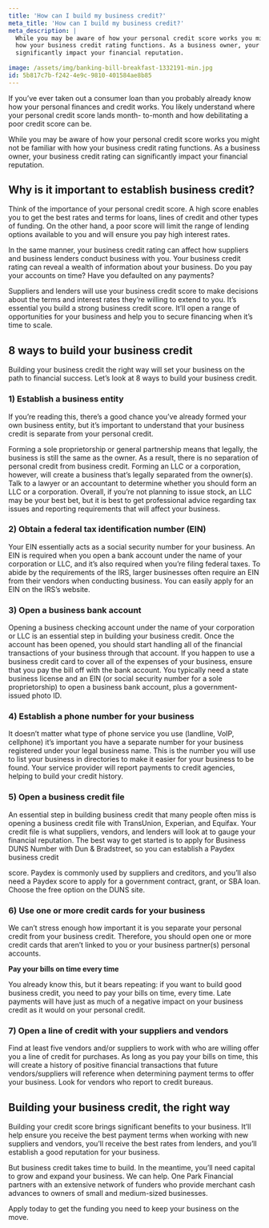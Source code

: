 ```yaml
---
title: 'How can I build my business credit?'
meta_title: 'How can I build my business credit?'
meta_description: |
  While you may be aware of how your personal credit score works you might not be familiar with
  how your business credit rating functions. As a business owner, your business credit rating can
  significantly impact your financial reputation.
  
image: /assets/img/banking-bill-breakfast-1332191-min.jpg
id: 5b817c7b-f242-4e9c-9810-401584ae8b85
---
```

If you’ve ever taken out a consumer loan than you probably already know how your personal
finances and credit works. You likely understand where your personal credit score lands month-
to-month and how debilitating a poor credit score can be.

While you may be aware of how your personal credit score works you might not be familiar with
how your business credit rating functions. As a business owner, your business credit rating can
significantly impact your financial reputation.

## Why is it important to establish business credit?

Think of the importance of your personal credit score. A high score enables you to get the best
rates and terms for loans, lines of credit and other types of funding. On the other hand, a poor
score will limit the range of lending options available to you and will ensure you pay high
interest rates.

In the same manner, your business credit rating can affect how suppliers and business lenders
conduct business with you. Your business credit rating can reveal a wealth of information about
your business. Do you pay your accounts on time? Have you defaulted on any payments?

Suppliers and lenders will use your business credit score to make decisions about the terms and
interest rates they’re willing to extend to you. It’s essential you build a strong business credit
score. It’ll open a range of opportunities for your business and help you to secure financing when
it’s time to scale.

## 8 ways to build your business credit

Building your business credit the right way will set your business on the path to financial
success. Let’s look at 8 ways to build your business credit.

### 1) Establish a business entity

If you’re reading this, there’s a good chance you’ve already formed your own business entity,
but it’s important to understand that your business credit is separate from your personal credit.

Forming a sole proprietorship or general partnership means that legally, the business is still the
same as the owner. As a result, there is no separation of personal credit from business credit.
Forming an LLC or a corporation, however, will create a business that’s legally separated from
the owner(s). Talk to a lawyer or an accountant to determine whether you should form an LLC or
a corporation. Overall, if you’re not planning to issue stock, an LLC may be your best bet, but it
is best to get professional advice regarding tax issues and reporting requirements that will affect
your business.

### 2) Obtain a federal tax identification number (EIN)

Your EIN essentially acts as a social security number for your business. An EIN is required
when you open a bank account under the name of your corporation or LLC, and it’s also required
when you’re filing federal taxes. To abide by the requirements of the IRS, larger businesses often
require an EIN from their vendors when conducting business. You can easily apply for an EIN
on the IRS’s website.

### 3) Open a business bank account

Opening a business checking account under the name of your corporation or LLC is an essential
step in building your business credit. Once the account has been opened, you should start
handling all of the financial transactions of your business through that account. If you happen to
use a business credit card to cover all of the expenses of your business, ensure that you pay the
bill off with the bank account. You typically need a state business license and an EIN (or social
security number for a sole proprietorship) to open a business bank account, plus a government-
issued photo ID.

### 4) Establish a phone number for your business

It doesn’t matter what type of phone service you use (landline, VoIP, cellphone) it’s important
you have a separate number for your business registered under your legal business name. This is
the number you will use to list your business in directories to make it easier for your business to
be found. Your service provider will report payments to credit agencies, helping to build your
credit history.

### 5) Open a business credit file

An essential step in building business credit that many people often miss is opening a business
credit file with TransUnion, Experian, and Equifax. Your credit file is what suppliers, vendors,
and lenders will look at to gauge your financial reputation. The best way to get started is to apply
for Business DUNS Number with Dun &amp; Bradstreet, so you can establish a Paydex business credit

score. Paydex is commonly used by suppliers and creditors, and you’ll also need a Paydex score to
apply for a government contract, grant, or SBA loan. Choose the free option on the DUNS site.

### 6) Use one or more credit cards for your business

We can’t stress enough how important it is you separate your personal credit from your business
credit. Therefore, you should open one or more credit cards that aren’t linked to you or your
business partner(s) personal accounts.

**Pay your bills on time every time**

You already know this, but it bears repeating: if you want to build good business credit, you need
to pay your bills on time, every time. Late payments will have just as much of a negative impact
on your business credit as it would on your personal credit.

### 7) Open a line of credit with your suppliers and vendors

Find at least five vendors and/or suppliers to work with who are willing offer you a line of credit
for purchases. As long as you pay your bills on time, this will create a history of positive
financial transactions that future vendors/suppliers will reference when determining payment
terms to offer your business. Look for vendors who report to credit bureaus.

## Building your business credit, the right way

Building your credit score brings significant benefits to your business. It’ll help ensure you
receive the best payment terms when working with new suppliers and vendors, you’ll receive the
best rates from lenders, and you’ll establish a good reputation for your business.

But business credit takes time to build. In the meantime, you’ll need capital to grow and expand
your business. We can help. One Park Financial partners with an extensive network of funders
who provide merchant cash advances to owners of small and medium-sized businesses.

Apply today to get the funding you need to keep your business on the move.
